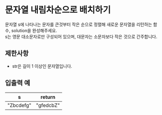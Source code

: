 # 문자열 내림차순으로 배치하기

문자열 s에 나타나는 문자를 큰것부터 작은 순으로 정렬해 새로운 문자열을 리턴하는 함수, solution을 완성해주세요.  
s는 영문 대소문자로만 구성되어 있으며, 대문자는 소문자보다 작은 것으로 간주합니다.

## 제한사항

- str은 길이 1 이상인 문자열입니다.

## 입출력 예

| s |	return |
| :----: | :-----: |
| "Zbcdefg" |	"gfedcbZ" |